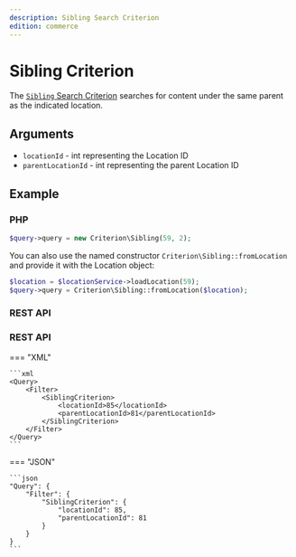 ```yaml
---
description: Sibling Search Criterion
edition: commerce
---
```


# Sibling Criterion

The [`Sibling` Search Criterion](../../api/php_api/php_api_reference/classes/Ibexa-Contracts-Core-Repository-Values-Content-Query-Criterion-Sibling.html) searches for content under the same parent as the indicated location.

## Arguments

- `locationId` - int representing the Location ID
- `parentLocationId` - int representing the parent Location ID

## Example

### PHP

``` php
$query->query = new Criterion\Sibling(59, 2);
```

You can also use the named constructor `Criterion\Sibling::fromLocation`
and provide it with the Location object:

``` php
$location = $locationService->loadLocation(59);
$query->query = Criterion\Sibling::fromLocation($location);
```

### REST API

### REST API

=== "XML"

    ```xml
    <Query>
        <Filter>
            <SiblingCriterion>
                <locationId>85</locationId>
                <parentLocationId>81</parentLocationId>
            </SiblingCriterion>
        </Filter>
    </Query>
    ```

=== "JSON"

    ```json
    "Query": {
        "Filter": {
            "SiblingCriterion": {
                "locationId": 85,
                "parentLocationId": 81
            }
        }
    }
    ```